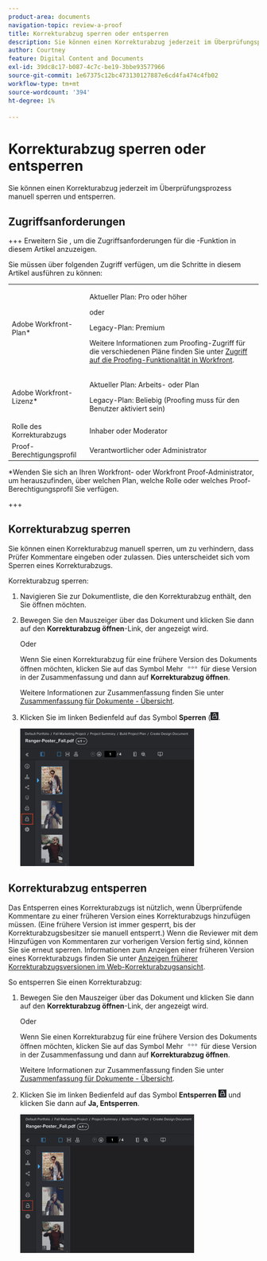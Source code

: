 ```yaml
---
product-area: documents
navigation-topic: review-a-proof
title: Korrekturabzug sperren oder entsperren
description: Sie können einen Korrekturabzug jederzeit im Überprüfungsprozess manuell sperren und entsperren.
author: Courtney
feature: Digital Content and Documents
exl-id: 39dc8c17-b087-4c7c-be19-3bbe93577966
source-git-commit: 1e67375c12bc473130127887e6cd4fa474c4fb02
workflow-type: tm+mt
source-wordcount: '394'
ht-degree: 1%

---
```


# Korrekturabzug sperren oder entsperren

Sie können einen Korrekturabzug jederzeit im Überprüfungsprozess manuell sperren und entsperren.

## Zugriffsanforderungen

+++ Erweitern Sie , um die Zugriffsanforderungen für die -Funktion in diesem Artikel anzuzeigen.

Sie müssen über folgenden Zugriff verfügen, um die Schritte in diesem Artikel ausführen zu können:

<table style="table-layout:auto"> 
 <col> 
 <col> 
 <tbody> 
  <tr> 
   <td role="rowheader">Adobe Workfront-Plan*</td> 
   <td> <p>Aktueller Plan: Pro oder höher</p> <p>oder</p> <p>Legacy-Plan: Premium</p> <p>Weitere Informationen zum Proofing-Zugriff für die verschiedenen Pläne finden Sie unter <a href="/help/quicksilver/administration-and-setup/manage-workfront/configure-proofing/access-to-proofing-functionality.md" class="MCXref xref">Zugriff auf die Proofing-Funktionalität in Workfront</a>.</p> </td> 
  </tr> 
  <tr> 
   <td role="rowheader">Adobe Workfront-Lizenz*</td> 
   <td> <p>Aktueller Plan: Arbeits- oder Plan</p> <p>Legacy-Plan: Beliebig (Proofing muss für den Benutzer aktiviert sein)</p> </td> 
  </tr> 
  <tr> 
   <td role="rowheader">Rolle des Korrekturabzugs</td> 
   <td>Inhaber oder Moderator</td> 
  </tr> 
  <tr> 
   <td role="rowheader">Proof-Berechtigungsprofil </td> 
   <td>Verantwortlicher oder Administrator</td> 
  </tr> 
 </tbody> 
</table>

&#42;Wenden Sie sich an Ihren Workfront- oder Workfront Proof-Administrator, um herauszufinden, über welchen Plan, welche Rolle oder welches Proof-Berechtigungsprofil Sie verfügen.

+++

## Korrekturabzug sperren

Sie können einen Korrekturabzug manuell sperren, um zu verhindern, dass Prüfer Kommentare eingeben oder zulassen. Dies unterscheidet sich vom Sperren eines Korrekturabzugs.

Korrekturabzug sperren:

1. Navigieren Sie zur Dokumentliste, die den Korrekturabzug enthält, den Sie öffnen möchten.
1. Bewegen Sie den Mauszeiger über das Dokument und klicken Sie dann auf den **Korrekturabzug öffnen**-Link, der angezeigt wird.

   Oder

   Wenn Sie einen Korrekturabzug für eine frühere Version des Dokuments öffnen möchten, klicken Sie auf das Symbol Mehr ![Mehr](assets/more-icon.png) für diese Version in der Zusammenfassung und dann auf **Korrekturabzug öffnen**.

   Weitere Informationen zur Zusammenfassung finden Sie unter [Zusammenfassung für Dokumente - Übersicht](../../../../documents/managing-documents/summary-for-documents.md).

1. Klicken Sie im linken Bedienfeld auf das Symbol **Sperren** (![-Symbol](assets/unlock-proof-icon.png).

   ![Korrekturabzug sperren](assets/lock-proof-350x277.png)

## Korrekturabzug entsperren

Das Entsperren eines Korrekturabzugs ist nützlich, wenn Überprüfende Kommentare zu einer früheren Version eines Korrekturabzugs hinzufügen müssen. (Eine frühere Version ist immer gesperrt, bis der Korrekturabzugsbesitzer sie manuell entsperrt.) Wenn die Reviewer mit dem Hinzufügen von Kommentaren zur vorherigen Version fertig sind, können Sie sie erneut sperren. Informationen zum Anzeigen einer früheren Version eines Korrekturabzugs finden Sie unter [Anzeigen früherer Korrekturabzugsversionen im Web-Korrekturabzugsansicht](../../../../workfront-proof/wp-work-proofsfiles/review-proofs-wpv/view-previous-proof-versions.md).

So entsperren Sie einen Korrekturabzug:

1. Bewegen Sie den Mauszeiger über das Dokument und klicken Sie dann auf den **Korrekturabzug öffnen**-Link, der angezeigt wird.

   Oder

   Wenn Sie einen Korrekturabzug für eine frühere Version des Dokuments öffnen möchten, klicken Sie auf das Symbol Mehr ![Mehr](assets/more-icon.png) für diese Version in der Zusammenfassung und dann auf **Korrekturabzug öffnen**.

   Weitere Informationen zur Zusammenfassung finden Sie unter [Zusammenfassung für Dokumente - Übersicht](../../../../documents/managing-documents/summary-for-documents.md).

1. Klicken Sie im linken Bedienfeld auf das Symbol **Entsperren** ![Entsperren](assets/unlock-proof-icon.png) und klicken Sie dann auf **Ja, Entsperren**.

   ![Korrekturabzug entsperren](assets/copy-of-unlock-proof-350x279.png)
